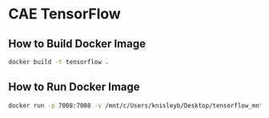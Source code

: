 CAE TensorFlow 
=

## How to Build Docker Image
```sh
docker build -t tensorflow .
```


## How to Run Docker Image
```sh
docker run -p 7008:7008 -v /mnt/c/Users/knisleyb/Desktop/tensorflow_mnt/input/:/mnt/input -v /mnt/c/Users/knisleyb/Desktop/tensorflow_mnt/output/:/mnt/output tensorflow
```